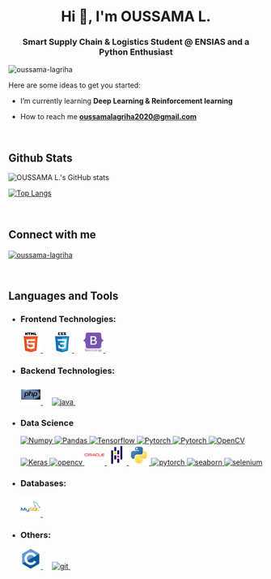 <h1 align="center">Hi 👋, I'm OUSSAMA L.</h1>

<h3 align="center">Smart Supply Chain & Logistics Student @ ENSIAS and a Python Enthusiast</h3>

<p align="left"> <img src="https://komarev.com/ghpvc/?username=oussama-lagriha&label=Profile%20views&color=e42a28&style=flat" alt="oussama-lagriha" /> </p>

Here are some ideas to get you started:

-  I’m currently learning **Deep Learning & Reinforcement learning**

-  How to reach me **oussamalagriha2020@gmail.com**
 
<br>
<h2 align="left">Github Stats</h2>
<p>
   
![OUSSAMA L.'s GitHub stats](https://github-readme-stats.vercel.app/api/?username=oussama-lagriha&show_icons=true&title_color=fff&icon_color=79ff97&text_color=9f9f9f&bg_color=151515)

[![Top Langs](https://github-readme-stats.vercel.app/api/top-langs/?username=oussama-lagriha&layout=compact&langs_count=8&title_color=fff&text_color=aaaaaa&bg_color=050505)](https://github.com/oussama-lagriha/github-readme-stats)
 
   
</p>
<br>
<h2 align="left">Connect with me</h2>
<p align="left">
   <a href="https://www.linkedin.com/in/oussama-lagriha/" target="_blank"><img align="center" src="https://raw.githubusercontent.com/rahuldkjain/github-profile-readme-generator/master/src/images/icons/Social/linked-in-alt.svg" alt="oussama-lagriha" height="30" width="40" /></a>
   &emsp;
</p>
<br>
<h2 align="left">Languages and Tools</h2>
<ul>
    <li>
        <h3 align="left">Frontend Technologies:</h3>
        <div>
            <a href="https://www.w3.org/html/" target="_blank">
            <img src="https://raw.githubusercontent.com/devicons/devicon/master/icons/html5/html5-original-wordmark.svg" alt="html5" width="40" height="40"/>
            </a>
            &emsp;
            <a href="https://www.w3schools.com/css/" target="_blank">
            <img src="https://raw.githubusercontent.com/devicons/devicon/master/icons/css3/css3-original-wordmark.svg" alt="css3" width="40" height="40"/>
            </a>
            &emsp;
            <a href="https://getbootstrap.com" target="_blank">
            <img src="https://raw.githubusercontent.com/devicons/devicon/master/icons/bootstrap/bootstrap-plain-wordmark.svg" alt="bootstrap" width="40" height="40"/>
            </a>
            &emsp;
         </div>
      </li>
      <li>
         <h3>Backend Technologies:</h3>
         <div>
            <a href="https://www.php.net" target="_blank">
            <img src="https://raw.githubusercontent.com/devicons/devicon/master/icons/php/php-original.svg" alt="php" width="40" height="40"/>
            </a>
            &emsp;
            <a href="https://docs.oracle.com/en/java/" target="_blank">
            <img src="https://www.vectorlogo.zone/logos/java/java-ar21.svg" alt="java" width="80" height="40"/>
            </a>
            &emsp;
         </div>
      </li>
      <li>
         <h3>Data Science</h3>
         <div>
            <a href="https://numpy.org/" target="_blank">
            <img src="https://numpy.org/images/logo.svg" alt="Numpy" width="40" height="40"/>
            </a>
            <a href="https://pandas.pydata.org/" target="_blank">
            <img src="https://pandas.pydata.org/static/img/pandas_white.svg" alt="Pandas" width="80" height="60"/>
            </a>
            <a href="https://www.tensorflow.org/" target="_blank">
            <img src="https://www.gstatic.com/devrel-devsite/prod/vc901a5242fa1f51622c87b6b540eca04c81baea0c307ecf1bb2dd2ea202bf099/tensorflow/images/lockup.svg" alt="Tensorflow" width="80" height="60"/>
            </a>
            <a href="https://pytorch.org/" target="_blank">
            <img src="https://pytorch.org/assets/images/logo.svg" alt="Pytorch" width="80" height="60"/>
            <a href="https://scikit-learn.org/stable/" target="_blank">
            <img src="https://scikit-learn.org/stable/_static/scikit-learn-logo-small.png" alt="Pytorch" width="80" height="30"/>
            </a>
            <a href="https://opencv.org/" target="_blank">
            <img src="https://opencv.org/wp-content/uploads/2022/05/logo.png" alt="OpenCV" width="30" height="40"/>
            </a>
            <a href="https://keras.io/" target="_blank">
            <img src="https://keras.io/img/logo.png" alt="Keras" width="80" height="25"/>
            </a>
            </a> <a href="https://opencv.org/" target="_blank" rel="noreferrer"> <img src="https://www.vectorlogo.zone/logos/opencv/opencv-icon.svg" alt="opencv"                   width="40" height="40"/> </a> <a href="https://www.oracle.com/" target="_blank" rel="noreferrer"> <img                                               src="https://raw.githubusercontent.com/devicons/devicon/master/icons/oracle/oracle-original.svg" alt="oracle" width="40" height="40"/> </a> <a href="https://pandas.pydata.org/" target="_blank" rel="noreferrer"> <img src="https://raw.githubusercontent.com/devicons/devicon/2ae2a900d2f041da66e950e4d48052658d850630/icons/pandas/pandas-original.svg" alt="pandas" width="40" height="40"/> </a> <a href="https://www.python.org" target="_blank" rel="noreferrer"> <img src="https://raw.githubusercontent.com/devicons/devicon/master/icons/python/python-original.svg" alt="python" width="40" height="40"/> </a> <a href="https://pytorch.org/" target="_blank" rel="noreferrer"> <img src="https://www.vectorlogo.zone/logos/pytorch/pytorch-icon.svg" alt="pytorch" width="40" height="40"/> </a> <a href="https://seaborn.pydata.org/" target="_blank" rel="noreferrer"> <img src="https://seaborn.pydata.org/_images/logo-mark-lightbg.svg" alt="seaborn" width="40" height="40"/> </a> <a href="https://www.selenium.dev" target="_blank" rel="noreferrer"> <img src="https://raw.githubusercontent.com/detain/svg-logos/780f25886640cef088af994181646db2f6b1a3f8/svg/selenium-logo.svg" alt="selenium" width="40" height="40"/> </a>  </a>
         </div>
      </li>
      <li>
         <h3>Databases:</h3>
         <div>
            <a href="https://www.mysql.com/" target="_blank">
            <img src="https://raw.githubusercontent.com/devicons/devicon/master/icons/mysql/mysql-original-wordmark.svg" alt="mysql" width="40" height="40"/>
            </a>
            &emsp;
         </div>
      </li>
      <li>
         <h3>Others:</h3>
         <div>
            <a href="https://www.w3schools.com/c/" target="_blank">
            <img src="https://raw.githubusercontent.com/devicons/devicon/master/icons/c/c-original.svg" alt="c" width="40" height="40"/>
            </a>
            &emsp;
            <a href="https://git-scm.com/" target="_blank">
            <img src="https://www.vectorlogo.zone/logos/git-scm/git-scm-icon.svg" alt="git" width="40" height="40"/>
            </a>
            &emsp;
         </div>
      </li>
</ul>
